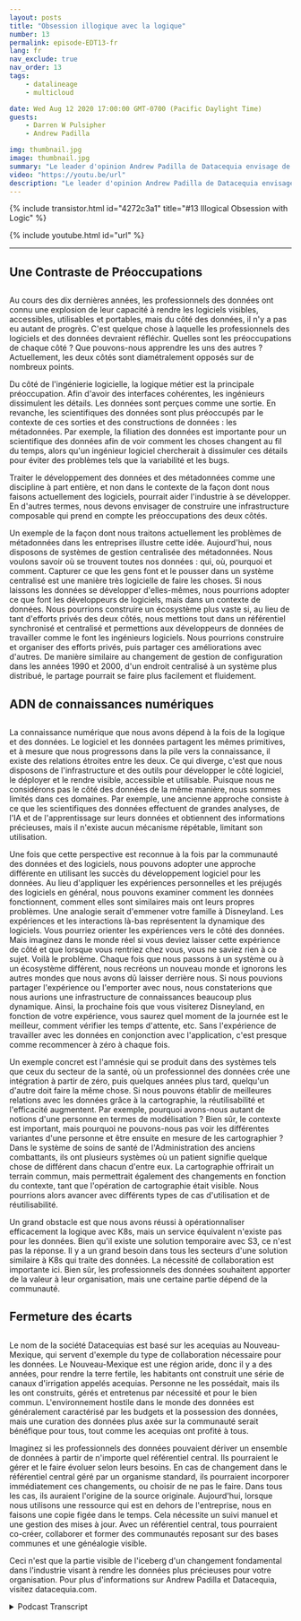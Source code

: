 ```yaml
---
layout: posts
title: "Obsession illogique avec la logique"
number: 13
permalink: episode-EDT13-fr
lang: fr
nav_exclude: true
nav_order: 13
tags:
    - datalineage
    - multicloud

date: Wed Aug 12 2020 17:00:00 GMT-0700 (Pacific Daylight Time)
guests:
    - Darren W Pulsipher
    - Andrew Padilla

img: thumbnail.jpg
image: thumbnail.jpg
summary: "Le leader d'opinion Andrew Padilla de Datacequia envisage de nouveaux développements dans la gestion des données et la collaboration, qui permettraient aux données de progresser, tout comme le logiciel, en termes de visibilité, d'accessibilité, d'utilisabilité et de portabilité. Il explique comment une infrastructure composable répondrait aux préoccupations des ingénieurs logiciels et des scientifiques des données."
video: "https://youtu.be/url"
description: "Le leader d'opinion Andrew Padilla de Datacequia envisage de nouveaux développements dans la gestion des données et la collaboration, qui permettraient aux données de progresser, tout comme le logiciel, en termes de visibilité, d'accessibilité, d'utilisabilité et de portabilité. Il explique comment une infrastructure composable répondrait aux préoccupations des ingénieurs logiciels et des scientifiques des données."
---
```


<div>
{% include transistor.html id="4272c3a1" title="#13 Illogical Obsession with Logic" %}

{% include youtube.html id="url" %}
</div>

---

## Une Contraste de Préoccupations <h2>

Au cours des dix dernières années, les professionnels des données ont connu une explosion de leur capacité à rendre les logiciels visibles, accessibles, utilisables et portables, mais du côté des données, il n'y a pas eu autant de progrès. C'est quelque chose à laquelle les professionnels des logiciels et des données devraient réfléchir. Quelles sont les préoccupations de chaque côté ? Que pouvons-nous apprendre les uns des autres ? Actuellement, les deux côtés sont diamétralement opposés sur de nombreux points.

Du côté de l'ingénierie logicielle, la logique métier est la principale préoccupation. Afin d'avoir des interfaces cohérentes, les ingénieurs dissimulent les détails. Les données sont perçues comme une sortie. En revanche, les scientifiques des données sont plus préoccupés par le contexte de ces sorties et des constructions de données : les métadonnées. Par exemple, la filiation des données est importante pour un scientifique des données afin de voir comment les choses changent au fil du temps, alors qu'un ingénieur logiciel chercherait à dissimuler ces détails pour éviter des problèmes tels que la variabilité et les bugs.

Traiter le développement des données et des métadonnées comme une discipline à part entière, et non dans le contexte de la façon dont nous faisons actuellement des logiciels, pourrait aider l'industrie à se développer. En d'autres termes, nous devons envisager de construire une infrastructure composable qui prend en compte les préoccupations des deux côtés.

Un exemple de la façon dont nous traitons actuellement les problèmes de métadonnées dans les entreprises illustre cette idée. Aujourd'hui, nous disposons de systèmes de gestion centralisée des métadonnées. Nous voulons savoir où se trouvent toutes nos données : qui, où, pourquoi et comment. Capturer ce que les gens font et le pousser dans un système centralisé est une manière très logicielle de faire les choses. Si nous laissons les données se développer d'elles-mêmes, nous pourrions adopter ce que font les développeurs de logiciels, mais dans un contexte de données. Nous pourrions construire un écosystème plus vaste si, au lieu de tant d'efforts privés des deux côtés, nous mettions tout dans un référentiel synchronisé et centralisé et permettions aux développeurs de données de travailler comme le font les ingénieurs logiciels. Nous pourrions construire et organiser des efforts privés, puis partager ces améliorations avec d'autres. De manière similaire au changement de gestion de configuration dans les années 1990 et 2000, d'un endroit centralisé à un système plus distribué, le partage pourrait se faire plus facilement et fluidement.

## ADN de connaissances numériques <h2>

La connaissance numérique que nous avons dépend à la fois de la logique et des données. Le logiciel et les données partagent les mêmes primitives, et à mesure que nous progressons dans la pile vers la connaissance, il existe des relations étroites entre les deux. Ce qui diverge, c'est que nous disposons de l'infrastructure et des outils pour développer le côté logiciel, le déployer et le rendre visible, accessible et utilisable. Puisque nous ne considérons pas le côté des données de la même manière, nous sommes limités dans ces domaines. Par exemple, une ancienne approche consiste à ce que les scientifiques des données effectuent de grandes analyses, de l'IA et de l'apprentissage sur leurs données et obtiennent des informations précieuses, mais il n'existe aucun mécanisme répétable, limitant son utilisation.

Une fois que cette perspective est reconnue à la fois par la communauté des données et des logiciels, nous pouvons adopter une approche différente en utilisant les succès du développement logiciel pour les données. Au lieu d'appliquer les expériences personnelles et les préjugés des logiciels en général, nous pouvons examiner comment les données fonctionnent, comment elles sont similaires mais ont leurs propres problèmes. Une analogie serait d'emmener votre famille à Disneyland. Les expériences et les interactions là-bas représentent la dynamique des logiciels. Vous pourriez orienter les expériences vers le côté des données. Mais imaginez dans le monde réel si vous deviez laisser cette expérience de côté et que lorsque vous rentriez chez vous, vous ne saviez rien à ce sujet. Voilà le problème. Chaque fois que nous passons à un système ou à un écosystème différent, nous recréons un nouveau monde et ignorons les autres mondes que nous avons dû laisser derrière nous. Si nous pouvions partager l'expérience ou l'emporter avec nous, nous constaterions que nous aurions une infrastructure de connaissances beaucoup plus dynamique. Ainsi, la prochaine fois que vous visiterez Disneyland, en fonction de votre expérience, vous saurez quel moment de la journée est le meilleur, comment vérifier les temps d'attente, etc. Sans l'expérience de travailler avec les données en conjonction avec l'application, c'est presque comme recommencer à zéro à chaque fois.

Un exemple concret est l'amnésie qui se produit dans des systèmes tels que ceux du secteur de la santé, où un professionnel des données crée une intégration à partir de zéro, puis quelques années plus tard, quelqu'un d'autre doit faire la même chose. Si nous pouvons établir de meilleures relations avec les données grâce à la cartographie, la réutilisabilité et l'efficacité augmentent. Par exemple, pourquoi avons-nous autant de notions d'une personne en termes de modélisation ? Bien sûr, le contexte est important, mais pourquoi ne pouvons-nous pas voir les différentes variantes d'une personne et être ensuite en mesure de les cartographier ? Dans le système de soins de santé de l'Administration des anciens combattants, ils ont plusieurs systèmes où un patient signifie quelque chose de différent dans chacun d'entre eux. La cartographie offrirait un terrain commun, mais permettrait également des changements en fonction du contexte, tant que l'opération de cartographie était visible. Nous pourrions alors avancer avec différents types de cas d'utilisation et de réutilisabilité.

Un grand obstacle est que nous avons réussi à opérationnaliser efficacement la logique avec K8s, mais un service équivalent n'existe pas pour les données. Bien qu'il existe une solution temporaire avec S3, ce n'est pas la réponse. Il y a un grand besoin dans tous les secteurs d'une solution similaire à K8s qui traite des données. La nécessité de collaboration est importante ici. Bien sûr, les professionnels des données souhaitent apporter de la valeur à leur organisation, mais une certaine partie dépend de la communauté.

## Fermeture des écarts <h2>

Le nom de la société Datacequias est basé sur les acequias au Nouveau-Mexique, qui servent d'exemple du type de collaboration nécessaire pour les données. Le Nouveau-Mexique est une région aride, donc il y a des années, pour rendre la terre fertile, les habitants ont construit une série de canaux d'irrigation appelés acequias. Personne ne les possédait, mais ils les ont construits, gérés et entretenus par nécessité et pour le bien commun. L'environnement hostile dans le monde des données est généralement caractérisé par les budgets et la possession des données, mais une curation des données plus axée sur la communauté serait bénéfique pour tous, tout comme les acequias ont profité à tous.

Imaginez si les professionnels des données pouvaient dériver un ensemble de données à partir de n'importe quel référentiel central. Ils pourraient le gérer et le faire évoluer selon leurs besoins. En cas de changement dans le référentiel central géré par un organisme standard, ils pourraient incorporer immédiatement ces changements, ou choisir de ne pas le faire. Dans tous les cas, ils auraient l'origine de la source originale. Aujourd'hui, lorsque nous utilisons une ressource qui est en dehors de l'entreprise, nous en faisons une copie figée dans le temps. Cela nécessite un suivi manuel et une gestion des mises à jour. Avec un référentiel central, tous pourraient co-créer, collaborer et former des communautés reposant sur des bases communes et une généalogie visible.

Ceci n'est que la partie visible de l'iceberg d'un changement fondamental dans l'industrie visant à rendre les données plus précieuses pour votre organisation. Pour plus d'informations sur Andrew Padilla et Datacequia, visitez datacequia.com.



<details>
<summary> Podcast Transcript </summary>

<p></p>

</details>
